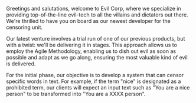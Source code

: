Greetings and salutations, welcome to Evil Corp, where we specialize in providing top-of-the-line evil-tech to all the villains and dictators out there. We're thrilled to have you on board as our newest developer for the censoring unit.

Our latest venture involves a trial run of one of our previous products, but with a twist: we'll be delivering it in stages. This approach allows us to employ the Agile Methodology, enabling us to dish out evil as soon as possible and adapt as we go along, ensuring the most valuable kind of evil is delivered.

For the initial phase, our objective is to develop a system that can censor specific words in text. For example, if the term "nice" is designated as a prohibited term, our clients will expect an input text such as "You are a nice person" to be transformed into "You are a XXXX person".
